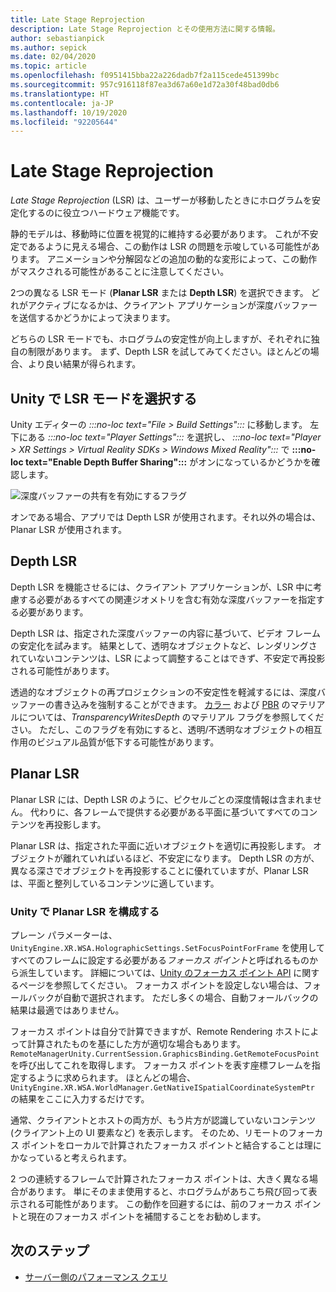 ```yaml
---
title: Late Stage Reprojection
description: Late Stage Reprojection とその使用方法に関する情報。
author: sebastianpick
ms.author: sepick
ms.date: 02/04/2020
ms.topic: article
ms.openlocfilehash: f0951415bba22a226dadb7f2a115cede451399bc
ms.sourcegitcommit: 957c916118f87ea3d67a60e1d72a30f48bad0db6
ms.translationtype: HT
ms.contentlocale: ja-JP
ms.lasthandoff: 10/19/2020
ms.locfileid: "92205644"
---
```

# <a name="late-stage-reprojection"></a>Late Stage Reprojection

*Late Stage Reprojection* (LSR) は、ユーザーが移動したときにホログラムを安定化するのに役立つハードウェア機能です。

静的モデルは、移動時に位置を視覚的に維持する必要があります。 これが不安定であるように見える場合、この動作は LSR の問題を示唆している可能性があります。 アニメーションや分解図などの追加の動的な変形によって、この動作がマスクされる可能性があることに注意してください。

2つの異なる LSR モード (**Planar LSR** または **Depth LSR**) を選択できます。 どれがアクティブになるかは、クライアント アプリケーションが深度バッファーを送信するかどうかによって決まります。

どちらの LSR モードでも、ホログラムの安定性が向上しますが、それぞれに独自の制限があります。 まず、Depth LSR を試してみてください。ほとんどの場合、より良い結果が得られます。

## <a name="choose-lsr-mode-in-unity"></a>Unity で LSR モードを選択する

Unity エディターの *:::no-loc text="File > Build Settings":::* に移動します。 左下にある *:::no-loc text="Player Settings":::* を選択し、 *:::no-loc text="Player > XR Settings > Virtual Reality SDKs > Windows Mixed Reality":::* で **:::no-loc text="Enable Depth Buffer Sharing":::** がオンになっているかどうかを確認します。

![深度バッファーの共有を有効にするフラグ](./media/unity-depth-buffer-sharing-enabled.png)

オンである場合、アプリでは Depth LSR が使用されます。それ以外の場合は、Planar LSR が使用されます。

## <a name="depth-lsr"></a>Depth LSR

Depth LSR を機能させるには、クライアント アプリケーションが、LSR 中に考慮する必要があるすべての関連ジオメトリを含む有効な深度バッファーを指定する必要があります。

Depth LSR は、指定された深度バッファーの内容に基づいて、ビデオ フレームの安定化を試みます。 結果として、透明なオブジェクトなど、レンダリングされていないコンテンツは、LSR によって調整することはできず、不安定で再投影される可能性があります。 

透過的なオブジェクトの再プロジェクションの不安定性を軽減するには、深度バッファーの書き込みを強制することができます。 [カラー](color-materials.md) および [PBR](pbr-materials.md) のマテリアルについては、*TransparencyWritesDepth* のマテリアル フラグを参照してください。 ただし、このフラグを有効にすると、透明/不透明なオブジェクトの相互作用のビジュアル品質が低下する可能性があります。

## <a name="planar-lsr"></a>Planar LSR

Planar LSR には、Depth LSR のように、ピクセルごとの深度情報は含まれません。 代わりに、各フレームで提供する必要がある平面に基づいてすべてのコンテンツを再投影します。

Planar LSR は、指定された平面に近いオブジェクトを適切に再投影します。 オブジェクトが離れていればいるほど、不安定になります。 Depth LSR の方が、異なる深さでオブジェクトを再投影することに優れていますが、Planar LSR は、平面と整列しているコンテンツに適しています。

### <a name="configure-planar-lsr-in-unity"></a>Unity で Planar LSR を構成する

プレーン パラメーターは、`UnityEngine.XR.WSA.HolographicSettings.SetFocusPointForFrame` を使用してすべてのフレームに設定する必要がある*フォーカス ポイント*と呼ばれるものから派生しています。 詳細については、[Unity のフォーカス ポイント API](/windows/mixed-reality/focus-point-in-unity) に関するページを参照してください。 フォーカス ポイントを設定しない場合は、フォールバックが自動で選択されます。 ただし多くの場合、自動フォールバックの結果は最適ではありません。

フォーカス ポイントは自分で計算できますが、Remote Rendering ホストによって計算されたものを基にした方が適切な場合もあります。 `RemoteManagerUnity.CurrentSession.GraphicsBinding.GetRemoteFocusPoint` を呼び出してこれを取得します。 フォーカス ポイントを表す座標フレームを指定するように求められます。 ほとんどの場合、`UnityEngine.XR.WSA.WorldManager.GetNativeISpatialCoordinateSystemPtr` の結果をここに入力するだけです。

通常、クライアントとホストの両方が、もう片方が認識していないコンテンツ (クライアント上の UI 要素など) を表示します。 そのため、リモートのフォーカス ポイントをローカルで計算されたフォーカス ポイントと結合することは理にかなっていると考えられます。

2 つの連続するフレームで計算されたフォーカス ポイントは、大きく異なる場合があります。 単にそのまま使用すると、ホログラムがあちこち飛び回って表示される可能性があります。 この動作を回避するには、前のフォーカス ポイントと現在のフォーカス ポイントを補間することをお勧めします。

## <a name="next-steps"></a>次のステップ

* [サーバー側のパフォーマンス クエリ](performance-queries.md)